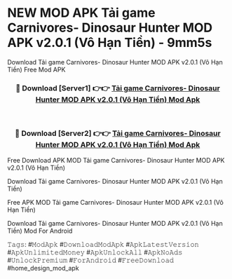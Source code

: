 # NEW MOD APK Tải game Carnivores- Dinosaur Hunter MOD APK v2.0.1 (Vô Hạn Tiền) - 9mm5s
Download Tải game Carnivores- Dinosaur Hunter MOD APK v2.0.1 (Vô Hạn Tiền) Free Mod APK

<div align="center">
<h3>🔴 Download [Server1] 👉👉 <a href="https://apk-comot.site?title=Tải_game_Carnivores-_Dinosaur_Hunter_MOD_APK_v2.0.1_(Vô_Hạn_Tiền)">Tải game Carnivores- Dinosaur Hunter MOD APK v2.0.1 (Vô Hạn Tiền) Mod Apk</a></h3><br>

<h3>🔴 Download [Server2] 👉👉 <a href="https://apk-comot.site?title=Tải_game_Carnivores-_Dinosaur_Hunter_MOD_APK_v2.0.1_(Vô_Hạn_Tiền)">Tải game Carnivores- Dinosaur Hunter MOD APK v2.0.1 (Vô Hạn Tiền) Mod Apk</a></h3>
</div>


Free Download APK MOD Tải game Carnivores- Dinosaur Hunter MOD APK v2.0.1 (Vô Hạn Tiền)

Download Tải game Carnivores- Dinosaur Hunter MOD APK v2.0.1 (Vô Hạn Tiền) 

Free APK MOD Tải game Carnivores- Dinosaur Hunter MOD APK v2.0.1 (Vô Hạn Tiền) 

Download Tải game Carnivores- Dinosaur Hunter MOD APK v2.0.1 (Vô Hạn Tiền) Mod For Android

𝚃𝚊𝚐𝚜: #𝙼𝚘𝚍𝙰𝚙𝚔 #𝙳𝚘𝚠𝚗𝚕𝚘𝚊𝚍𝙼𝚘𝚍𝙰𝚙𝚔 #𝙰𝚙𝚔𝙻𝚊𝚝𝚎𝚜𝚝𝚅𝚎𝚛𝚜𝚒𝚘𝚗 #𝙰𝚙𝚔𝚄𝚗𝚕𝚒𝚖𝚒𝚝𝚎𝚍𝙼𝚘𝚗𝚎𝚢 #𝙰𝚙𝚔𝚄𝚗𝚕𝚘𝚌𝚔𝙰𝚕𝚕 #𝙰𝚙𝚔𝙽𝚘𝙰𝚍𝚜 #𝚄𝚗𝚕𝚘𝚌𝚔𝙿𝚛𝚎𝚖𝚒𝚞𝚖 #𝙵𝚘𝚛𝙰𝚗𝚍𝚛𝚘𝚒𝚍 #𝙵𝚛𝚎𝚎𝙳𝚘𝚠𝚗𝚕𝚘𝚊𝚍 #home_design_mod_apk